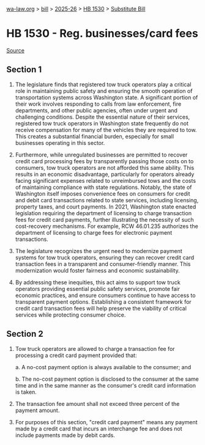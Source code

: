[wa-law.org](/) > [bill](/bill/) > [2025-26](/bill/2025-26/) > [HB 1530](/bill/2025-26/hb/1530/) > [Substitute Bill](/bill/2025-26/hb/1530/S/)

# HB 1530 - Reg. businesses/card fees

[Source](http://lawfilesext.leg.wa.gov/biennium/2025-26/Pdf/Bills/House%20Bills/1530-S.pdf)

## Section 1
1. The legislature finds that registered tow truck operators play a critical role in maintaining public safety and ensuring the smooth operation of transportation systems across Washington state. A significant portion of their work involves responding to calls from law enforcement, fire departments, and other public agencies, often under urgent and challenging conditions. Despite the essential nature of their services, registered tow truck operators in Washington state frequently do not receive compensation for many of the vehicles they are required to tow. This creates a substantial financial burden, especially for small businesses operating in this sector.

2. Furthermore, while unregulated businesses are permitted to recover credit card processing fees by transparently passing those costs on to consumers, tow truck operators are not afforded this same ability. This results in an economic disadvantage, particularly for operators already facing significant expenses related to unreimbursed tows and the costs of maintaining compliance with state regulations. Notably, the state of Washington itself imposes convenience fees on consumers for credit and debit card transactions related to state services, including licensing, property taxes, and court payments. In 2021, Washington state enacted legislation requiring the department of licensing to charge transaction fees for credit card payments, further illustrating the necessity of such cost-recovery mechanisms. For example, RCW 46.01.235 authorizes the department of licensing to charge fees for electronic payment transactions.

3. The legislature recognizes the urgent need to modernize payment systems for tow truck operators, ensuring they can recover credit card transaction fees in a transparent and consumer-friendly manner. This modernization would foster fairness and economic sustainability.

4. By addressing these inequities, this act aims to support tow truck operators providing essential public safety services, promote fair economic practices, and ensure consumers continue to have access to transparent payment options. Establishing a consistent framework for credit card transaction fees will help preserve the viability of critical services while protecting consumer choice.

## Section 2
1. Tow truck operators are allowed to charge a transaction fee for processing a credit card payment provided that:

    a. A no-cost payment option is always available to the consumer; and

    b. The no-cost payment option is disclosed to the consumer at the same time and in the same manner as the consumer's credit card information is taken.

2. The transaction fee amount shall not exceed three percent of the payment amount.

3. For purposes of this section, "credit card payment" means any payment made by a credit card that incurs an interchange fee and does not include payments made by debit cards.
